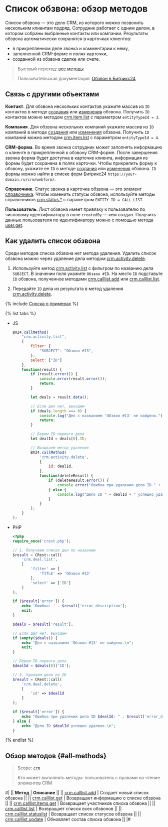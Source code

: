 # Список обзвона: обзор методов

Список обзвона — это дело CRM, из которого можно позвонить нескольким клиентам подряд. Сотрудник работает с одним делом, в котором собраны выбранные контакты или компании. Результаты обзвона автоматически сохранятся в карточках клиентов:
- в прикрепленном деле звонка и комментарии к нему,
- заполненной CRM-форме и полях карточки,
- созданной из обзвона сделке или счете.

> Быстрый переход: [все методы](#all-methods)
> 
> Пользовательская документация: [Обзвон в Битрикс24](https://helpdesk.bitrix24.ru/open/24945678/)

## Связь с другими объектами

**Контакт**. Для обзвона нескольких контактов укажите массив из `ID` контактов в методе [создания](./crm-calllist-add.md) или [изменения](./crm-calllist-update.md) обзвона. Получить `ID` контактов можно методом [crm.item.list](../../crm/universal/crm-item-list.md) с параметром `entityTypeId = 3`.

**Компания**. Для обзвона нескольких компаний укажите массив из `ID` компаний в методе [создания](./crm-calllist-add.md) или [изменения](./crm-calllist-update.md) обзвона. Получить `ID` компаний можно методом [crm.item.list](../../crm/universal/crm-item-list.md) с параметром `entityTypeId = 4`.

**CRM-форма**. Во время звонка сотрудник может заполнять информацию о клиенте в прикрепленной к обзвону CRM-форме. После завершения звонка форма будет доступна в карточке клиента, информация из формы будет сохранена в полях карточки. Чтобы прикрепить форму к обзвону, укажите ее `ID` в методе [создания](./crm-calllist-add.md) или [изменения](./crm-calllist-update.md) обзвона. `ID` формы можно найти в списке форм Битрикс24 `https://your-domain.ru/crm/webform/`.

**Справочник**. Статус звонка в карточка обзвона — это элемент [справочника](../status/index.md). Чтобы изменить статусы обзвона, используйте методы справочников [crm.status.*](../status/index.md) с параметром `ENTITY_ID = CALL_LIST`.

**Пользователь**. Лист обзвона имеет привязку к пользователю по числовому идентификатору в поле `createdBy` — кем создан. Получить данные пользователя по идентификатору можно с помощью метода [user.get](../../user/user-get.md).

## Как удалить список обзвона

Среди методов списка обзвона нет метода удаления. Удалить список обзвона можно через удаление дела методом [crm.activity.delete](../timeline/activities/activity-base/crm-activity-delete.md).

1. Используйте метод [crm.activity.list](../timeline/activities/activity-base/crm-activity-list.md) с фильтром по названию дела `SUBJECT`. В значении поля укажите `Обзвон #ID`. На место `ID` подставьте `ID` обзвона, полученное методами [crm.calllist.add](./crm-calllist-add) или [crm.calllist.list](./crm-calllist-list).

2. Передайте `ID` дела из результата в метод удаления [crm.activity.delete](../timeline/activities/activity-base/crm-activity-delete.md).

{% include [Сноска о примерах](../../../_includes/examples.md) %}

{% list tabs %}

- JS
  
    ```javascript
    BX24.callMethod(
        "crm.activity.list",
        {
            filter: {
                "SUBJECT": "Обзвон #13",
            },
            select: ["ID"]
        },
        function(result) {
            if (result.error()) {
                console.error(result.error());
                return;
            }

            let deals = result.data();

            // Если дел нет, выходим
            if (deals.length === 0) {
                console.log("Дел с названием 'Обзвон #13' не найдено.");
                return;
            }

            // Берем ID первого дела
            let dealId = deals[0].ID;

            // Вызываем метод удаления
            BX24.callMethod(
                'crm.activity.delete',
                {
                    id: dealId,
                },
                function(deleteResult) {
                    if (deleteResult.error()) {
                        console.error("Ошибка при удалении дела ID " + dealId + ": " + deleteResult.error());
                    } else {
                        console.log("Дело ID " + dealId + " успешно удалено.");
                    }
                }
            );
        }
    );
    ```

- PHP
  
    ```php
    <?php
    require_once('crest.php');

    // 1. Получаем список дел по названию
    $result = CRest::call(
        'crm.deal.list',
        [
            'filter' => [
                'TITLE' => 'Обзвон #13'
            ],
            'select' => ['ID']
        ]
    );

    if ($result['error']) {
        echo 'Ошибка: ' . $result['error_description'];
        exit;
    }

    $deals = $result['result'];

    // Если дел нет, выходим
    if (empty($deals)) {
        echo "Дел с названием 'Обзвон #13' не найдено.\n";
        exit;
    }

    // Берем ID первого дела
    $dealId = $deals[0]['ID'];

    // 2. Удаляем дело по ID
    $result = CRest::call(
        'crm.deal.delete',
        [
            'id' => $dealId
        ]
    );

    if ($result['error']) {
        echo "Ошибка при удалении дела ID $dealId: " . $result['error_description'] . "\n";
    } else {
        echo "Дело ID $dealId успешно удалено.\n";
    }
    ```

{% endlist %}


## Обзор методов {#all-methods}

> Scope: [`crm`](../../scopes/permissions.md)
>
> Кто может выполнять методы: пользователь с правами на чтение элементов CRM

#|
|| **Метод** | **Описание** ||
|| [crm.calllist.add](./crm-calllist-add.md) | Создает новый список обзвона ||
|| [crm.calllist.get](./crm-calllist-get.md) | Возвращает информацию о списке обзвона ||
|| [crm.calllist.items.get](./crm-calllist-items-get.md) | Возвращает участников списка обзвона ||
|| [crm.calllist.list](./crm-calllist-list.md) | Возвращает список всех обзвонов ||
|| [crm.calllist.statuslist](./crm-calllist-statuslist.md) | Возвращает список статусов обзвона ||
|| [crm.calllist.update](./crm-calllist-update.md) | Обновляет состав списка обзвона ||
|# 